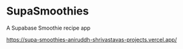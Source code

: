 # SupaSmoothies
A Supabase Smoothie recipe app

https://supa-smoothies-aniruddh-shrivastavas-projects.vercel.app/

